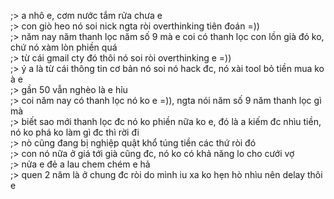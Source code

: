;> a nhô e, cơm nước tắm rửa chưa e<br>
;> con giò heo nó soi nick ngta ròi overthinking tiên đoán =))<br>
;> năm nay năm thanh lọc năm số 9 mà e coi có thanh lọc con lồn già đó ko, chứ nó xàm lòn phiền quá<br>
;> từ cái gmail cty đó thôi nó soi ròi overthinking e =))<br>
;> ý a là từ cái thông tin cơ bản nó soi nó hack đc, nó xài tool bỏ tiền mua ko à e<br>
;> gần 50 vẫn nghèo là e hỉu<br>
;> coi năm nay có thanh lọc nó ko e =)), ngta nói năm số 9 năm thanh lọc gì mà<br>
;> biết sao mới thanh lọc đc nó ko phiền nữa ko e, đó là a kiếm đc nhìu tiền, nó ko phá ko làm gì đc thì rời đi<br>
;> nò cũng đang bị nghiệp quật khổ túng tiền các thứ ròi đó<br>
;> con nó nữa ở giá tới già cũng đc, nó ko có khả năng lo cho cưới vợ<br>
;> nửa e đẻ a lau chem chém e hả<br>
;> quen 2 năm là ở chung đc ròi do mình iu xa ko hẹn hò nhìu nên delay thôi e
